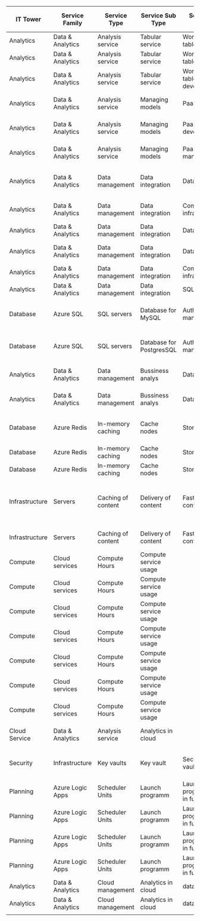 | IT Tower        | Service Family   | Service Type       | Service Sub Type         | Service Usage Type                 | Meter Category                | Meter Sub-Category | Meter Name                   | Consumed Service              | [AdditionalInfo] |   | Русский аналог                               |
|-----------------|------------------|--------------------|--------------------------|------------------------------------|-------------------------------|--------------------|------------------------------|-------------------------------|------------------|---|----------------------------------------------|
| Analytics       | Data & Analytics | Analysis service   | Tabular service          | Working wirh tables                | Analysis Services             | Tabular            | Standard S%                  | Microsoft.AnalysisServices    |                  |   | Yandex DataSphere                            |
| Analytics       | Data & Analytics | Analysis service   | Tabular service          | Working wirh tables                | Analysis Services             | Tabular            | Basic B%                     | Microsoft.AnalysisServices    |                  |   |                                              |
| Analytics       | Data & Analytics | Analysis service   | Tabular service          | Working with tables for developers | Analysis Services             | Tabular            | Developer (Hours)            | Microsoft.AnalysisServices    |                  |   |                                              |
| Analytics       | Data & Analytics | Analysis service   | Managing models          | PaaS                               | Azure Analysis Services       | Basic              | B%                           | Microsoft.AnalysisServices    |                  |   |                                              |
| Analytics       | Data & Analytics | Analysis service   | Managing models          | Paas for developers                | Azure Analysis Services       | Developer          | Developer                    | Microsoft.AnalysisServices    |                  |   |                                              |
| Analytics       | Data & Analytics | Analysis service   | Managing models          | PaaS for manufacturing             | Azure Analysis Services       | Standard           | S%                           | Microsoft.AnalysisServices    |                  |   |                                              |
| Analytics       | Data & Analytics | Data management    | Data integration         | Data movement                      | Azure Data Factory            | v2                 | Data Movement Self Hosted IR | Microsoft.DataFactory         |                  |   | Yandex Managed Data Factory                  |
| Analytics       | Data & Analytics | Data management    | Data integration         | Computing infrastructure           | Azure Data Factory            | v2                 | Orchestration Self Hosted IR | Microsoft.DataFactory         |                  |   |                                              |
| Analytics       | Data & Analytics | Data management    | Data integration         | Data movement                      | Azure Data Factory            | v2                 | %                            | Microsoft.DataFactory         |                  |   |                                              |
| Analytics       | Data & Analytics | Data management    | Data integration         | Data movement                      | Azure Data Factory            | v2                 | Data Movement Cloud IR       | Microsoft.DataFactory         |                  |   |                                              |
| Analytics       | Data & Analytics | Data management    | Data integration         | Computing infrastructure           | Azure Data Factory            | v2                 | Orchestration Cloud IR       | Microsoft.DataFactory         |                  |   |                                              |
| Analytics       | Data & Analytics | Data management    | Data integration         | SQL                                | Azure Data Factory            | v2                 | SSIS STD D4 v2               | Microsoft.DataFactory         |                  |   |                                              |
| Database        | Azure SQL        | SQL servers        | Database for MySQL       | Authentication and management      | Azure Database for PostgreSQL |                    |                              | Microsoft.DBforMyQL           |                  |   | Yandex Managed Service for PostgreSQL        |
| Database        | Azure SQL        | SQL servers        | Database for PostgresSQL | Authentication and management      | Azure Database for PostgreSQL |                    |                              | Microsoft.DBforPostgreSQL     |                  |   |                                              |
| Analytics       | Data & Analytics | Data management    | Bussiness analys         | Data movement                      | Business Analytics            | Data Factory       | Data Movement Cloud          | Microsoft.DataFactory         |                  |   | Yandex DataSphere                            |
| Analytics       | Data & Analytics | Data management    | Bussiness analys         | Data movement                      | Business Analytics            | Data Factory       | Data Movement On Premises    | Microsoft.DataFactory         |                  |   |                                              |
| Database        | Azure Redis      | In-memory caching  | Cache nodes              | Storage                            | Cache                         | Azure Redis Cache  |                              | Microsoft.Cache               |                  |   | Yandex Managed Service for Redis             |
| Database        | Azure Redis      | In-memory caching  | Cache nodes              | Storage                            | Redis Cache                   |                    | C%                           | Microsoft.Cache               |                  |   |                                              |
| Database        | Azure Redis      | In-memory caching  | Cache nodes              | Storage                            | Redis Cache                   |                    | ___C%                        | Microsoft.Cache               |                  |   |                                              |
| Infrastructure  | Servers          | Caching of content | Delivery of content      | Fast delivery of content           | CDN                           | CDN                | Standard CDN Data Transfer%  | Microsoft.Cdn                 |                  |   | Yandex Content Delivery Network (Yandex CDN) |
| Infrastructure  | Servers          | Caching of content | Delivery of content      | Fast delivery of content           | Content Delivery Network      | Azure CDN%         | %Data Transfer               | Microsoft.Cdn                 |                  |   |                                              |
| Compute         | Cloud services   | Compute Hours      | Compute service usage    |                                    | Cloud Services                | Reservation        | %License                     | Microsoft.Batch               |                  |   | Yandex Compute Cloud (YCC)                   |
| Compute         | Cloud services   | Compute Hours      | Compute service usage    |                                    | Cloud Services                | A%                 | Compute Hours                | Compute                       |                  |   |                                              |
| Compute         | Cloud services   | Compute Hours      | Compute service usage    |                                    | Cloud Services                | D%                 | Compute Hours                | Compute                       |                  |   |                                              |
| Compute         | Cloud services   | Compute Hours      | Compute service usage    |                                    | Cloud Services                | F%                 | Compute Hours                | Compute                       |                  |   |                                              |
| Compute         | Cloud services   | Compute Hours      | Compute service usage    |                                    | Cloud Services                | G%                 | Compute Hours                | Compute                       |                  |   |                                              |
| Compute         | Cloud services   | Compute Hours      | Compute service usage    |                                    | Cloud Services                | H%                 | Compute Hours                | Compute                       |                  |   |                                              |
| Compute         | Cloud services   | Compute Hours      | Compute service usage    |                                    | Cloud Services                | N%                 | Compute Hours                | Compute                       |                  |   |                                              |
| Cloud Service   | Data & Analytics | Analysis service   | Analytics in cloud       |                                    | Data Box                      |                    |                              |                               |                  |   | Yandex Data Transfer Appliance               |
| Security        | Infrastructure   | Key vaults         | Key vault                | Secure of key vaults               | Key Vault                     |                    |                              | Microsoft.KeyVault            |                  |   | Yandex Key Management Service (KMS)          |
| Planning        | Azure Logic Apps | Scheduler Units    | Launch programm          | Launch programms/models in future  | Scheduler                     | Scheduler          | Free Scheduler Units         |                               |                  |   | Yandex Tracker                               |
| Planning        | Azure Logic Apps | Scheduler Units    | Launch programm          | Launch programms/models in future  | Scheduler                     | Scheduler          | Standard Scheduler Units     |                               |                  |   |                                              |
| Planning        | Azure Logic Apps | Scheduler Units    | Launch programm          | Launch programms/models in future  | Scheduler                     |                    | Free Unit                    | Microsoft.Scheduler           |                  |   |                                              |
| Planning        | Azure Logic Apps | Scheduler Units    | Launch programm          | Launch programms/models in future  | Scheduler                     |                    | Standard Unit                | Microsoft.Scheduler           |                  |   |                                              |
| Analytics       | Data & Analytics | Cloud management   | Analytics in cloud       | data processing                    | Sentinel                      |                    | Free Trial                   | microsoft.operationalinsights |                  |   | Yandex Cloud DNS                             |
| Analytics       | Data & Analytics | Cloud management   | Analytics in cloud       | data processing                    | Sentinel                      |                    | Analysis                     | microsoft.operationalinsights |                  |   |                                              |
|                 |                  |                    |                          |                                    |                               |                    |                              |                               |                  |   |                                              |
